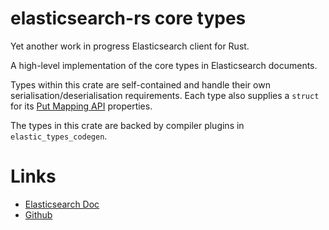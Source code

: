 # elasticsearch-rs core types
Yet another work in progress Elasticsearch client for Rust.

A high-level implementation of the core types in Elasticsearch documents.

Types within this crate are self-contained and handle their own serialisation/deserialisation requirements.
Each type also supplies a `struct` for its [Put Mapping API](https://www.elastic.co/guide/en/elasticsearch/reference/current/indices-put-mapping.html) properties.

The types in this crate are backed by compiler plugins in `elastic_types_codegen`.

# Links
- [Elasticsearch Doc](https://www.elastic.co/guide/en/elasticsearch/guide/current/mapping.html)
- [Github](https://github.com/KodrAus/elasticsearch-rs)
